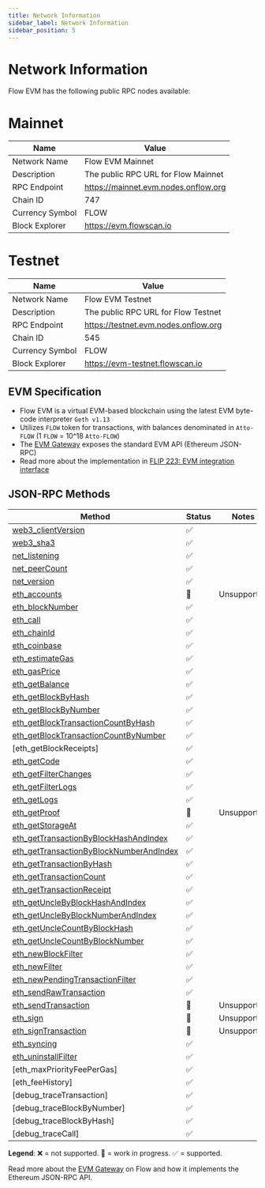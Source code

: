 ```yaml
---
title: Network Information
sidebar_label: Network Information
sidebar_position: 5
---
```


# Network Information

Flow EVM has the following public RPC nodes available:

# Mainnet

| Name            | Value                                |
| --------------- | ------------------------------------ |
| Network Name    | Flow EVM Mainnet                     |
| Description     | The public RPC URL for Flow Mainnet  |
| RPC Endpoint    | https://mainnet.evm.nodes.onflow.org |
| Chain ID        | 747                                  |
| Currency Symbol | FLOW                                 |
| Block Explorer  | https://evm.flowscan.io              |

# Testnet

| Name            | Value                                |
| --------------- | ------------------------------------ |
| Network Name    | Flow EVM Testnet                     |
| Description     | The public RPC URL for Flow Testnet  |
| RPC Endpoint    | https://testnet.evm.nodes.onflow.org |
| Chain ID        | 545                                  |
| Currency Symbol | FLOW                                 |
| Block Explorer  | https://evm-testnet.flowscan.io      |

## EVM Specification

- Flow EVM is a virtual EVM-based blockchain using the latest EVM byte-code interpreter `Geth v1.13`
- Utilizes `FLOW` token for transactions, with balances denominated in `Atto-FLOW` (1 `FLOW` = 10^18 `Atto-FLOW`)
- The [EVM Gateway](https://github.com/onflow/flow-evm-gateway) exposes the standard EVM API (Ethereum JSON-RPC)
- Read more about the implementation in [FLIP 223: EVM integration interface](https://github.com/onflow/flips/blob/main/protocol/20231116-evm-support.md)

## JSON-RPC Methods

<div class="compat-json-rpc-table"></div>

| Method                                    | Status | Notes       |
| ----------------------------------------- | ------ | ----------- |
| [web3_clientVersion]                      | ✅     |
| [web3_sha3]                               | ✅     |
| [net_listening]                           | ✅     |
| [net_peerCount]                           | ✅     |
| [net_version]                             | ✅     |
| [eth_accounts]                            | 🚧     | Unsupported |
| [eth_blockNumber]                         | ✅     |
| [eth_call]                                | ✅     |
| [eth_chainId]                             | ✅     |
| [eth_coinbase]                            | ✅     |
| [eth_estimateGas]                         | ✅     |
| [eth_gasPrice]                            | ✅     |
| [eth_getBalance]                          | ✅     |
| [eth_getBlockByHash]                      | ✅     |
| [eth_getBlockByNumber]                    | ✅     |
| [eth_getBlockTransactionCountByHash]      | ✅     |
| [eth_getBlockTransactionCountByNumber]    | ✅     |
| [eth_getBlockReceipts]                    | ✅     |
| [eth_getCode]                             | ✅     |
| [eth_getFilterChanges]                    | ✅     |
| [eth_getFilterLogs]                       | ✅     |
| [eth_getLogs]                             | ✅     |
| [eth_getProof]                            | 🚧     | Unsupported |
| [eth_getStorageAt]                        | ✅     |
| [eth_getTransactionByBlockHashAndIndex]   | ✅     |
| [eth_getTransactionByBlockNumberAndIndex] | ✅     |
| [eth_getTransactionByHash]                | ✅     |
| [eth_getTransactionCount]                 | ✅     |
| [eth_getTransactionReceipt]               | ✅     |
| [eth_getUncleByBlockHashAndIndex]         | ✅     |
| [eth_getUncleByBlockNumberAndIndex]       | ✅     |
| [eth_getUncleCountByBlockHash]            | ✅     |
| [eth_getUncleCountByBlockNumber]          | ✅     |             |
| [eth_newBlockFilter]                      | ✅     |
| [eth_newFilter]                           | ✅     |
| [eth_newPendingTransactionFilter]         | ✅     |
| [eth_sendRawTransaction]                  | ✅     |
| [eth_sendTransaction]                     | 🚧     | Unsupported |
| [eth_sign]                                | 🚧     | Unsupported |
| [eth_signTransaction]                     | 🚧     | Unsupported |
| [eth_syncing]                             | ✅     |
| [eth_uninstallFilter]                     | ✅     |
| [eth_maxPriorityFeePerGas]                | ✅     |
| [eth_feeHistory]                          | ✅     |
| [debug_traceTransaction]                  | ✅     |
| [debug_traceBlockByNumber]                | ✅     |
| [debug_traceBlockByHash]                  | ✅     |
| [debug_traceCall]                         | ✅     |

**Legend**: ❌ = not supported. 🚧 = work in progress. ✅ = supported.

Read more about the [EVM Gateway](https://github.com/onflow/flow-evm-gateway) on Flow and how it implements the Ethereum JSON-RPC API.

[web3_clientVersion]: https://ethereum.org/en/developers/docs/apis/json-rpc/#web3_clientversion
[web3_sha3]: https://ethereum.org/en/developers/docs/apis/json-rpc/#web3_sha3
[net_listening]: https://ethereum.org/en/developers/docs/apis/json-rpc/#net_listening
[net_peerCount]: https://ethereum.org/en/developers/docs/apis/json-rpc/#net_peercount
[net_version]: https://ethereum.org/en/developers/docs/apis/json-rpc/#net_version
[eth_accounts]: https://ethereum.org/en/developers/docs/apis/json-rpc/#eth_accounts
[eth_blockNumber]: https://ethereum.org/en/developers/docs/apis/json-rpc/#eth_blocknumber
[eth_call]: https://ethereum.org/en/developers/docs/apis/json-rpc/#eth_call
[eth_chainId]: https://eips.ethereum.org/EIPS/eip-695
[eth_coinbase]: https://ethereum.org/en/developers/docs/apis/json-rpc/#eth_coinbase
[eth_compileLLL]: https://ethereum.org/en/developers/docs/apis/json-rpc/#eth_compilelll
[eth_compileSerpent]: https://ethereum.org/en/developers/docs/apis/json-rpc/#eth_compileserpent
[eth_compileSolidity]: https://ethereum.org/en/developers/docs/apis/json-rpc/#eth_compile_solidity
[eth_estimateGas]: https://ethereum.org/en/developers/docs/apis/json-rpc/#eth_estimategas
[eth_gasPrice]: https://ethereum.org/en/developers/docs/apis/json-rpc/#eth_gasprice
[eth_getBalance]: https://ethereum.org/en/developers/docs/apis/json-rpc/#eth_getbalance
[eth_getBlockByHash]: https://ethereum.org/en/developers/docs/apis/json-rpc/#eth_getblockbyhash
[eth_getBlockByNumber]: https://ethereum.org/en/developers/docs/apis/json-rpc/#eth_getblockbynumber
[eth_getBlockTransactionCountByHash]: https://ethereum.org/en/developers/docs/apis/json-rpc/#eth_getblocktransactioncountbyhash
[eth_getBlockTransactionCountByNumber]: https://ethereum.org/en/developers/docs/apis/json-rpc/#eth_getblocktransactioncountbynumber
[eth_getCode]: https://ethereum.org/en/developers/docs/apis/json-rpc/#eth_getcode
[eth_getCompilers]: https://ethereum.org/en/developers/docs/apis/json-rpc/#eth_getcompilers
[eth_getFilterChanges]: https://ethereum.org/en/developers/docs/apis/json-rpc/#eth_getfilterchanges
[eth_getFilterLogs]: https://ethereum.org/en/developers/docs/apis/json-rpc/#eth_getfilterlogs
[eth_getLogs]: https://ethereum.org/en/developers/docs/apis/json-rpc/#eth_getlogs
[eth_getProof]: https://eips.ethereum.org/EIPS/eip-1186
[eth_getStorageAt]: https://ethereum.org/en/developers/docs/apis/json-rpc/#eth_getstorageat
[eth_getTransactionByBlockHashAndIndex]: https://ethereum.org/en/developers/docs/apis/json-rpc/#eth_gettransactionbyblockhashandindex
[eth_getTransactionByBlockNumberAndIndex]: https://ethereum.org/en/developers/docs/apis/json-rpc/#eth_gettransactionbyblocknumberandindex
[eth_getTransactionByHash]: https://ethereum.org/en/developers/docs/apis/json-rpc/#eth_gettransactionbyhash
[eth_getTransactionCount]: https://ethereum.org/en/developers/docs/apis/json-rpc/#eth_gettransactioncount
[eth_getTransactionReceipt]: https://ethereum.org/en/developers/docs/apis/json-rpc/#eth_gettransactionreceipt
[eth_getUncleByBlockHashAndIndex]: https://ethereum.org/en/developers/docs/apis/json-rpc/#eth_getunclebyblockhashandindex
[eth_getUncleByBlockNumberAndIndex]: https://ethereum.org/en/developers/docs/apis/json-rpc/#eth_getunclebyblocknumberandindex
[eth_getUncleCountByBlockHash]: https://ethereum.org/en/developers/docs/apis/json-rpc/#eth_getunclecountbyblockhash
[eth_getUncleCountByBlockNumber]: https://ethereum.org/en/developers/docs/apis/json-rpc/#eth_getunclecountbyblocknumber
[eth_getWork]: https://ethereum.org/en/developers/docs/apis/json-rpc/#eth_getwork
[eth_hashrate]: https://ethereum.org/en/developers/docs/apis/json-rpc/#eth_hashrate
[eth_mining]: https://ethereum.org/en/developers/docs/apis/json-rpc/#eth_mining
[eth_newBlockFilter]: https://ethereum.org/en/developers/docs/apis/json-rpc/#eth_newblockfilter
[eth_newFilter]: https://ethereum.org/en/developers/docs/apis/json-rpc/#eth_newfilter
[eth_newPendingTransactionFilter]: https://openethereum.github.io/JSONRPC-eth-module.html#eth_newpendingtransactionfilter
[eth_pendingTransactions]: https://github.com/ethereum/wiki/issues/685
[eth_protocolVersion]: https://ethereum.org/en/developers/docs/apis/json-rpc/#eth_protocolversion
[eth_sendRawTransaction]: https://ethereum.org/en/developers/docs/apis/json-rpc/#eth_sendrawtransaction
[eth_sendTransaction]: https://ethereum.org/en/developers/docs/apis/json-rpc/#eth_sendtransaction
[eth_sign]: https://ethereum.org/en/developers/docs/apis/json-rpc/#eth_sign
[eth_signTransaction]: https://ethereum.org/en/developers/docs/apis/json-rpc/#eth_signtransaction
[eth_signTypedData]: https://eips.ethereum.org/EIPS/eip-712
[eth_submitHashrate]: https://ethereum.org/en/developers/docs/apis/json-rpc/#eth_submithashrate
[eth_submitWork]: https://ethereum.org/en/developers/docs/apis/json-rpc/#eth_submitwork
[eth_syncing]: https://ethereum.org/en/developers/docs/apis/json-rpc/#eth_syncing
[eth_uninstallFilter]: https://ethereum.org/en/developers/docs/apis/json-rpc/#eth_uninstallfilter
[db_getHex]: https://ethereum.org/en/developers/docs/apis/json-rpc/#db_gethex
[db_getString]: https://ethereum.org/en/developers/docs/apis/json-rpc/#db_getstring
[db_putHex]: https://ethereum.org/en/developers/docs/apis/json-rpc/#db_puthex
[db_putString]: https://ethereum.org/en/developers/docs/apis/json-rpc/#db_putstring
[shh_addToGroup]: https://ethereum.org/en/developers/docs/apis/json-rpc/#shh_addtogroup
[shh_getFilterChanges]: https://ethereum.org/en/developers/docs/apis/json-rpc/#shh_getfilterchanges
[shh_getMessages]: https://ethereum.org/en/developers/docs/apis/json-rpc/#shh_getmessages
[shh_hasIdentity]: https://ethereum.org/en/developers/docs/apis/json-rpc/#shh_hasidentity
[shh_newFilter]: https://ethereum.org/en/developers/docs/apis/json-rpc/#shh_newfilter
[shh_newGroup]: https://ethereum.org/en/developers/docs/apis/json-rpc/#shh_newgroup
[shh_newIdentity]: https://ethereum.org/en/developers/docs/apis/json-rpc/#shh_newidentity
[shh_post]: https://ethereum.org/en/developers/docs/apis/json-rpc/#shh_post
[shh_uninstallFilter]: https://ethereum.org/en/developers/docs/apis/json-rpc/#shh_uninstallfilter
[shh_version]: https://ethereum.org/en/developers/docs/apis/json-rpc/#shh_post
[txpool_content]: https://geth.ethereum.org/docs/rpc/ns-txpool#txpool_content
[txpool_inspect]: https://geth.ethereum.org/docs/rpc/ns-txpool#txpool_inspect
[txpool_status]: https://geth.ethereum.org/docs/rpc/ns-txpool#txpool_status
[parity_pendingTransactions]: https://openethereum.github.io/JSONRPC-parity-module#parity_pendingtransactions
[EIP-1186]: https://eips.ethereum.org/EIPS/eip-1186
